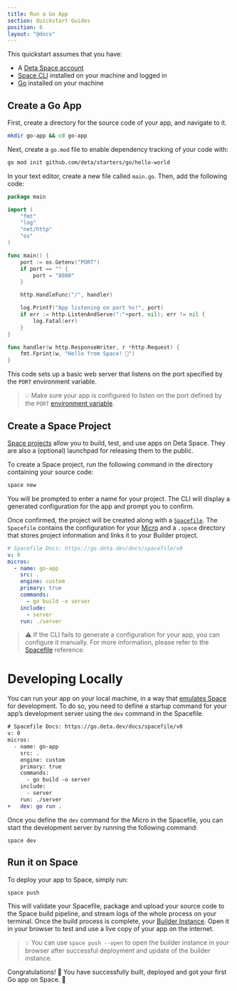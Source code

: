 ```yaml
---
title: Run a Go App
section: Quickstart Guides
position: 6
layout: "@docs"
---
```


This quickstart assumes that you have:

- A [Deta Space account](https://deta.space/signup)
- [Space CLI](https://deta.space/docs/en/basics/cli) installed on your machine and logged in
- [Go](https://go.dev/dl/) installed on your machine

## Create a Go App

First, create a directory for the source code of your app, and navigate to it.

```bash
mkdir go-app && cd go-app
```

Next, create a `go.mod` file to enable dependency tracking of your code with:

```bash
go mod init github.com/deta/starters/go/hello-world
```

In your text editor, create a new file called `main.go`. Then, add the following code:

```go
package main

import (
	"fmt"
	"log"
	"net/http"
	"os"
)

func main() {
	port := os.Getenv("PORT")
	if port == "" {
		port = "8080"
	}

	http.HandleFunc("/", handler)

	log.Printf("App listening on port %s!", port)
	if err := http.ListenAndServe(":"+port, nil); err != nil {
		log.Fatal(err)
	}
}

func handler(w http.ResponseWriter, r *http.Request) {
	fmt.Fprint(w, "Hello from Space! 🚀")
}
```

This code sets up a basic web server that listens on the port specified by the `PORT` environment variable.

> 💡 Make sure your app is configured to listen on the port defined by the `PORT` [environment variable](https://deta.space/docs/en/basics/micros#micro-environment-variables).

## Create a Space Project

[Space projects](https://deta.space/docs/en/basics/projects) allow you to build, test, and use apps on Deta Space. They are also a (optional) launchpad for releasing them to the public.

To create a Space project, run the following command in the directory containing your source code:

```bash
space new
```

You will be prompted to enter a name for your project. The CLI will display a generated configuration for the app and prompt you to confirm. 

Once confirmed, the project will be created along with a [`Spacefile`](https://deta.space/docs/en/reference/spacefile). The `Spacefile` contains the configuration for your [Micro](https://deta.space/docs/en/basics/micros) and a `.space` directory that stores project information and links it to your Builder project.

```yaml
# Spacefile Docs: https://go.deta.dev/docs/spacefile/v0
v: 0
micros:
  - name: go-app
    src: .
    engine: custom
    primary: true
    commands:
      - go build -o server
    include:
      - server
    run: ./server
```

> ⚠️ If the CLI fails to generate a configuration for your app, you can configure it manually. For more information, please refer to the [Spacefile](https://deta.space/docs/en/reference/spacefile) reference.

# Developing Locally

You can run your app on your local machine, in a way that [emulates Space](https://deta.space/docs/en/basics/local) for development. To do so, you need to define a startup command for your  app’s development server using the `dev` command in the Spacefile. 

```diff
# Spacefile Docs: https://go.deta.dev/docs/spacefile/v0
v: 0
micros:
  - name: go-app
    src: .
    engine: custom
    primary: true
    commands:
      - go build -o server
    include:
      - server
    run: ./server
+   dev: go run .
```

Once you define the `dev` command for the Micro in the Spacefile, you can start the development server by running the following command:

```
space dev
```

## Run it on Space

To deploy your app to Space, simply run:

```diff
space push
```

This will validate your Spacefile, package and upload your source code to the Space build pipeline, and stream logs of the whole process on your terminal. Once the build process is complete, your [Builder Instance](https://deta.space/docs/en/basics/revisions#testing-changes). Open it in your browser to test and use a live copy of your app on the internet.

> 💡 You can use `space push --open` to open the builder instance in your browser after successful deployment and update of the builder instance.

Congratulations! 🎉 You have successfully built, deployed and got your first Go app on Space. 🚀
